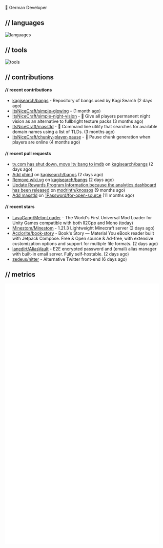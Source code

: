 👋 German Developer

## // languages
![languages](https://skillicons.dev/icons?i=py,go,bash)

## // tools

![tools](https://skillicons.dev/icons?i=androidstudio,arch,aws,azure,cloudflare,discord,docker,figma,fediverse,gcp,git,github,githubactions,gitlab,grafana,idea,jenkins,linux,mastodon,mongodb,nodejs,prometheus,raspberrypi,selenium,svg,twitter,workers,vercel,visualstudio,vscode)

## // contributions

#### // recent contributions

- [kagisearch/bangs](https://github.com/kagisearch/bangs) - Repository of bangs used by Kagi Search (2 days ago)
- [ItsNiceCraft/simple-glowing](https://github.com/ItsNiceCraft/simple-glowing) -  (1 month ago)
- [ItsNiceCraft/simple-night-vision](https://github.com/ItsNiceCraft/simple-night-vision) - 🔦 Give all players permanent night vision as an alternative to fullbright texture packs (3 months ago)
- [ItsNiceCraft/masstld](https://github.com/ItsNiceCraft/masstld) - 🧭 Command line utility that searches for available domain names using a list of TLDs. (3 months ago)
- [ItsNiceCraft/chunky-player-pause](https://github.com/ItsNiceCraft/chunky-player-pause) - 🚦 Pause chunk generation when players are online (4 months ago)

#### // recent pull requests

- [tv.com has shut down, move !tv bang to imdb](https://github.com/kagisearch/bangs/pull/180) on [kagisearch/bangs](https://github.com/kagisearch/bangs) (2 days ago)
- [Add phind](https://github.com/kagisearch/bangs/pull/178) on [kagisearch/bangs](https://github.com/kagisearch/bangs) (2 days ago)
- [Remove wiki.vg](https://github.com/kagisearch/bangs/pull/173) on [kagisearch/bangs](https://github.com/kagisearch/bangs) (2 days ago)
- [Update Rewards Program Information because the analytics dashboard has been released](https://github.com/modrinth/knossos/pull/1712) on [modrinth/knossos](https://github.com/modrinth/knossos) (9 months ago)
- [Add masstld](https://github.com/1Password/for-open-source/pull/930) on [1Password/for-open-source](https://github.com/1Password/for-open-source) (11 months ago)

#### // recent stars

- [LavaGang/MelonLoader](https://github.com/LavaGang/MelonLoader) - The World&#39;s First Universal Mod Loader for Unity Games compatible with both Il2Cpp and Mono (today)
- [Minestom/Minestom](https://github.com/Minestom/Minestom) - 1.21.3 Lightweight Minecraft server (2 days ago)
- [Acclorite/book-story](https://github.com/Acclorite/book-story) - Book&#39;s Story — Material You eBook reader built with Jetpack Compose. Free &amp; Open source &amp; Ad-free, with extensive customization options and support for multiple file formats. (2 days ago)
- [lanedirt/AliasVault](https://github.com/lanedirt/AliasVault) - E2E encrypted password and (email) alias manager with built-in email server. Fully self-hostable. (2 days ago)
- [zedeus/nitter](https://github.com/zedeus/nitter) - Alternative Twitter front-end (6 days ago)

## // metrics

![metrics](/github-metrics.svg)